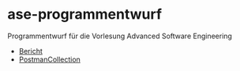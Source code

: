 # ase-programmentwurf
Programmentwurf für die Vorlesung Advanced Software Engineering

- [Bericht](https://github.com/HitMan1206/ase-programmentwurf/blob/master/Doku/ASE_Programmentwurf.pdf)
- [PostmanCollection](https://github.com/HitMan1206/ase-programmentwurf/blob/master/Doku/ASE-API.postman_collection.json)
